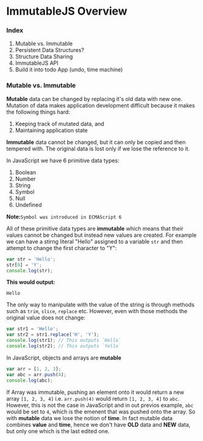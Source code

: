 # ImmutableJS Overview

### Index
  1. Mutable vs. Immutable
  2. Persistent Data Structures?
  3. Structure Data Sharing
  4. ImmutableJS API
  5. Build it into todo App (undo, time machine)

### Mutable vs. Immutable

**Mutable** data can be changed by replacing it's old data with new one. Mutation of data makes application development difficult because it makes the following things hard:

1. Keeping track of mutated data, and
2. Maintaining application state

**Immutable** data cannot be changed, but it can only be copied and then tempered with. The original data is lost only if we lose the reference to it.

In JavaScript we have 6 primitive data types:

  1. Boolean
  2. Number
  3. String
  4. Symbol
  5. Null
  6. Undefined

**Note:**`Symbol was introduced in ECMAScript 6`

All of these primitive data types are **immutable** which means that their values cannot be changed but instead new values are created. For example we can have a stirng literal "Hello" assigned to a variable `str` and then attempt to change the first character to "Y":

```javascript
var str = 'Hello';
str[0] = 'Y';
console.log(str);
```
**This would output:**

`Hello`

The only way to manipulate with the value of the string is through methods such as `trim`, `slice`, `replace` etc. However, even with those methods the original value does not change:

```javascript
var str1 = 'Hello';
var str2 = str1.replace('H', 'Y');
console.log(str1); // This outputs `Hello`
console.log(str2); // This outputs `Yello`
```

In JavaScript, objects and arrays are **mutable**
```javascript
var arr = [1, 2, 3];
var abc = arr.push(4);
console.log(abc);
```
If Array was immutable, pushing an element onto it would  return a new array `[1, 2, 3, 4]` i.e. `arr.push(4)` would return `[1, 2, 3, 4]` to `abc`.
However, this is not the case in JavaScript and in out previos example, `abc` would be set to `4`, which is the emenent that was pushed onto the array.
So with **mutable** data we lose the notion of **time**. In fact mutable data combines **value** and **time**, hence we don't have **OLD** data and **NEW** data, but only one which is the last edited one.

